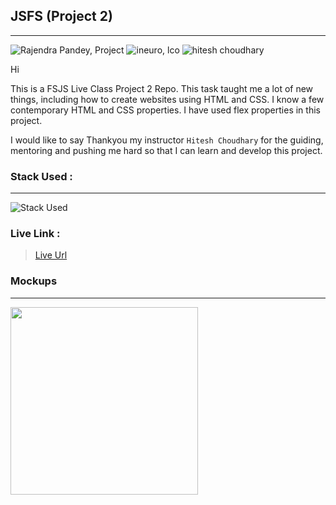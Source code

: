 ## JSFS (Project 2)
---
![Rajendra Pandey, Project](https://img.shields.io/badge/Rajendra%20Pandey-FSJS-orange)
![ineuro, lco](https://img.shields.io/badge/iNeuron-LCO-green)
![hitesh choudhary](https://img.shields.io/badge/Hitesh--Choudhary-Full--stack--JS--bootcamp-red)


Hi

This is a FSJS Live Class Project 2 Repo. This task taught me a lot of new things, including how to create websites using HTML and CSS. I know a few contemporary HTML and CSS properties. I have used flex properties in this project. 

I would like to say Thankyou my instructor `Hitesh Choudhary` for the guiding, mentoring and pushing me hard so that I can learn and develop this project.

### Stack Used :
---
![Stack Used](https://img.shields.io/badge/HTML-CSS-orange)

### Live Link :

> [Live Url](https://rajendra-project-2.netlify.app/)


### Mockups
---

<img src = "https://rajendra-pandey.netlify.app/images/projects-screenshot/Live-Project-2.png" height="300" align = "center" > 






